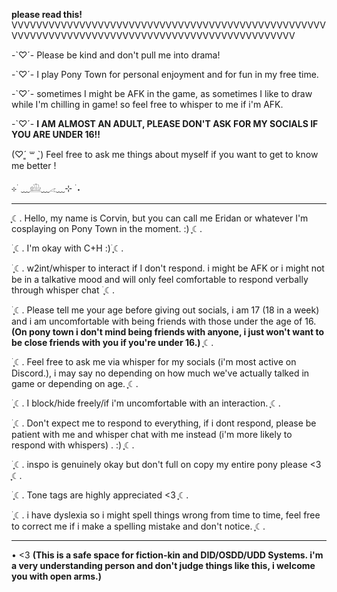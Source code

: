 **please read this!**
VVVVVVVVVVVVVVVVVVVVVVVVVVVVVVVVVVVVVVVVVVVVVVVVVVVVVVVVVVVVVVVVVVVVVVVVVVVVVVVVVVVVVVVVVVVVVVVVV

-`♡´- Please be kind and don't pull me into drama! 

-`♡´- I play Pony Town for personal enjoyment and for fun in my free time. 

-`♡´- sometimes I might be AFK in the game, as sometimes I like to draw while I'm chilling in game! so feel free to whisper to me if i'm AFK. 

-`♡´- **I AM ALMOST AN ADULT, PLEASE DON'T ASK FOR MY SOCIALS IF YOU ARE UNDER 16!!**

(♡ˊ͈ ꒳ ˋ͈) Feel free to ask me things about myself if you want to get to know me better !

⊹ ࣪ ﹏𓊝﹏𓂁﹏⊹ ࣪ ˖ 
- --------------------------------------------------------------------------------------------------
ִֶָ☾. Hello, my name is Corvin, but you can call me Eridan or whatever I'm cosplaying on Pony Town in the moment. :) ִֶָ☾. 

࣪ ִֶָ☾. I'm okay with C+H :)࣪ ִֶָ☾.

࣪ ִֶָ☾. w2int/whisper to interact if I don't respond. i might be AFK or i might not be in a talkative mood and will only feel comfortable to respond verbally through whisper chat ࣪ ִֶָ☾.

࣪ ִֶָ☾. Please tell me your age before giving out socials, i am 17 (18 in a week) and i am uncomfortable with being friends with those under the age of 16. **(On pony town i don't mind being friends with anyone, i just won't want to be close friends with you if you're under 16.)** ִֶָ☾.

࣪ ִֶָ☾. Feel free to ask me via whisper for my socials (i'm most active on Discord.), i may say no depending on how much we've actually talked in game or depending on age. ִֶָ☾. 

࣪ ִֶָ☾. ࣪I block/hide freely/if i'm uncomfortable with an interaction. ִֶָ☾. 

࣪ ִֶָ☾. ࣪Don't expect me to respond to everything, if i dont respond, please be patient with me and whisper chat with me instead (i'm more likely to respond with whispers) . :) ִֶָ☾. 

࣪ ִֶָ☾.  inspo is genuinely okay but don't full on copy my entire pony please <3 ִֶָ☾. 

࣪ ִֶָ☾. Tone tags are highly appreciated <3 ִֶָ☾. 

࣪ ִֶָ☾. i have dyslexia so i might spell things wrong from time to time, feel free to correct me if i make a spelling mistake and don't notice. ִֶָ☾. 

- --------------------------------------------------------------------------------------------------
•  <3 **(This is a safe space for fiction-kin and DID/OSDD/UDD Systems. i'm a very understanding person and don't judge things like this, i welcome you with open arms.)**

